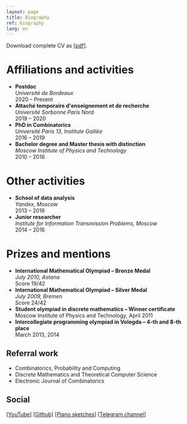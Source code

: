 ```yaml
---
layout: page
title: Biography
ref: biography
lang: en
---
```


Download complete CV as [[pdf]](files/cv-dovgal.pdf).


# Affiliations and activities
<ul class="jour">

<li>
<b>Postdoc</b><br />
<i>Université de Bordeaux</i><br />
2020 – Present
</li>

<li>
<b>Attaché temporaire d'enseignement et de recherche</b><br />
<i>Université Sorbonne Paris Nord</i><br />
2019 – 2020
</li>

<li>
<b>PhD in Combinatorics</b><br />
<i>Université Paris 13, Institute Galilée</i><br />
2016 – 2019
</li>

<li>
<b>Bachelor degree and Master thesis with distinction</b><br />
<i>Moscow Institute of Physics and Technology</i><br />
2010 – 2016
</li>

</ul>

# Other activities
<ul class="pre">

<li>
<b>School of data analysis</b><br />
<i>Yandex, Moscow</i><br />
2013 – 2016
</li>

<li>
<b>Junior researcher</b><br />
<i>Institute for Information Transmission Problems, Moscow</i><br />
2014 – 2016
</li>

</ul>

# Prizes and mentions
<ul class="conf">

<li>
<b>International Mathematical Olympiad – Bronze Medal</b><br />
<i>
July 2010, Astana
</i><br />
Score 19/42
</li>

<li>
<b>International Mathematical Olympiad – Silver Medal</b><br />
<i>
July 2009, Bremen
</i><br />
Score 24/42
</li>

<li>
<b>Student olympiad in discrete mathematics – Winner certificate</b><br />
<i></i>
Moscow Institute of Physics and Technology, April 2011
</li>

<li>
<b>Intercollegiate programming olympiad in Vologda – 4-th and 8-th place</b><br />
<i></i>
March 2013, 2014
</li>

</ul>

## Referral work

* Combinatorics, Probability and Computing
* Discrete Mathematics and Theoretical Computer Science
* Electronic Journal of Combinatorics

## Social

[[YouTube]](https://www.youtube.com/channel/UCD4gnkkUbiDyynaYqR_cK3w)
[[Github]](https://github.com/electric-tric/)
[[Piano sketches]](https://t.me/pianosketches)
[[Telegram channel]](https://t.me/hitherandthither)
